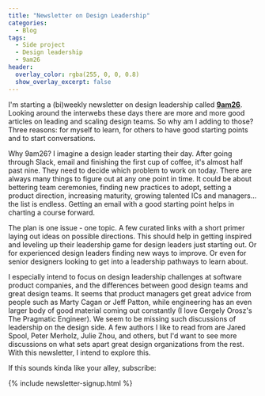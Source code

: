 ```yaml
---
title: "Newsletter on Design Leadership"
categories:
  - Blog
tags:
  - Side project
  - Design leadership
  - 9am26
header:
  overlay_color: rgba(255, 0, 0, 0.8)
  show_overlay_excerpt: false
---
```


I'm starting a (bi)weekly newsletter on design leadership called **[9am26](https://polgarp.com/categories/newsletter/)**. Looking around the interwebs these days there are more and more good articles on leading and scaling design teams. So why am I adding to those? Three reasons: for myself to learn, for others to have good starting points and to start conversations.

Why 9am26? I imagine a design leader starting their day. After going through Slack, email and finishing the first cup of coffee, it's almost half past nine. They need to decide which problem to work on today. There are always many things to figure out at any one point in time. It could be about bettering team ceremonies, finding new practices to adopt, setting a product direction, increasing maturity, growing talented ICs and managers... the list is endless. Getting an email with a good starting point helps in charting a course forward.

The plan is one issue - one topic. A few curated links with a short primer laying out ideas on possible directions. This should help in getting inspired and leveling up their leadership game for design leaders just starting out. Or for experienced design leaders finding new ways to improve. Or even for senior designers looking to get into a leadership pathways to learn about.

I especially intend to focus on design leadership challenges at software product companies, and the differences between good design teams and great design teams. It seems that product managers get great advice from people such as Marty Cagan or Jeff Patton, while engineering has an even larger body of good material coming out constantly (I love Gergely Orosz's The Pragmatic Engineer). We seem to be missing such discussions of leadership on the design side. A few authors I like to read from are Jared Spool, Peter Merholz, Julie Zhou, and others, but I'd want to see more discussions on what sets apart great design organizations from the rest. With this newsletter, I intend to explore this.

If this sounds kinda like your alley, subscribe:

{% include newsletter-signup.html %}
